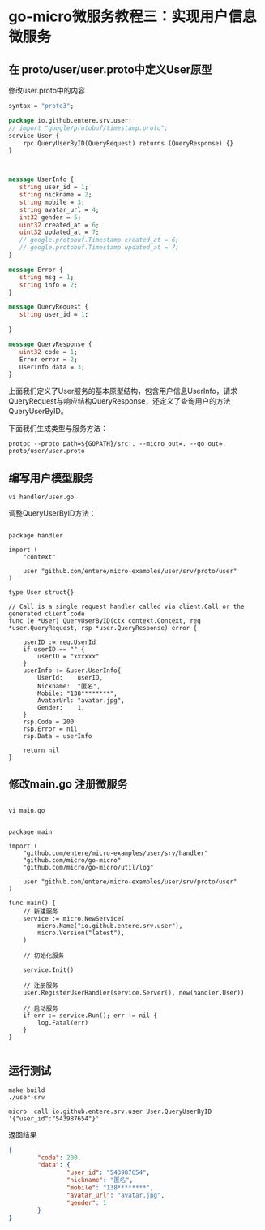 # go-micro微服务教程三：实现用户信息微服务




## 在 proto/user/user.proto中定义User原型
   
修改user.proto中的内容

```proto
syntax = "proto3";

package io.github.entere.srv.user;
// import "google/protobuf/timestamp.proto";
service User {
    rpc QueryUserByID(QueryRequest) returns (QueryResponse) {}
}



message UserInfo {
   string user_id = 1;
   string nickname = 2;
   string mobile = 3;
   string avatar_url = 4;
   int32 gender = 5;
   uint32 created_at = 6;
   uint32 updated_at = 7;
   // google.protobuf.Timestamp created_at = 6;
   // google.protobuf.Timestamp updated_at = 7;
}

message Error {
   string msg = 1;
   string info = 2;
}

message QueryRequest {
   string user_id = 1;
   
}

message QueryResponse {
   uint32 code = 1;
   Error error = 2;
   UserInfo data = 3;
}

```

上面我们定义了User服务的基本原型结构，包含用户信息UserInfo，请求QueryRequest与响应结构QueryResponse，还定义了查询用户的方法QueryUserByID。

下面我们生成类型与服务方法：

```shell script
protoc --proto_path=${GOPATH}/src:. --micro_out=. --go_out=. proto/user/user.proto

```

## 编写用户模型服务

```shell script
vi handler/user.go
```
调整QueryUserByID方法：

```golang

package handler

import (
	"context"

	user "github.com/entere/micro-examples/user/srv/proto/user"
)

type User struct{}

// Call is a single request handler called via client.Call or the generated client code
func (e *User) QueryUserByID(ctx context.Context, req *user.QueryRequest, rsp *user.QueryResponse) error {

	userID := req.UserId
	if userID == "" {
		userID = "xxxxxx"
	}
	userInfo := &user.UserInfo{
		UserId:    userID,
		Nickname:  "匿名",
		Mobile: "138********",
		AvatarUrl: "avatar.jpg",
		Gender:    1,
	}
	rsp.Code = 200
	rsp.Error = nil
	rsp.Data = userInfo

	return nil
}

```

## 修改main.go 注册微服务

```shell script

vi main.go

```



```golang

package main

import (
	"github.com/entere/micro-examples/user/srv/handler"
	"github.com/micro/go-micro"
	"github.com/micro/go-micro/util/log"

	user "github.com/entere/micro-examples/user/srv/proto/user"
)

func main() {
	// 新建服务
	service := micro.NewService(
		micro.Name("io.github.entere.srv.user"),
		micro.Version("latest"),
	)

	// 初始化服务

	service.Init()

	// 注册服务
	user.RegisterUserHandler(service.Server(), new(handler.User))

	// 启动服务
	if err := service.Run(); err != nil {
		log.Fatal(err)
	}
}


```


## 运行测试

```shell script
make build
./user-srv

micro  call io.github.entere.srv.user User.QueryUserByID '{"user_id":"543987654"}'

```
返回结果

```json
{
        "code": 200,
        "data": {
                "user_id": "543987654",
                "nickname": "匿名",
                "mobile": "138********",
                "avatar_url": "avatar.jpg",
                "gender": 1
        }
}


```